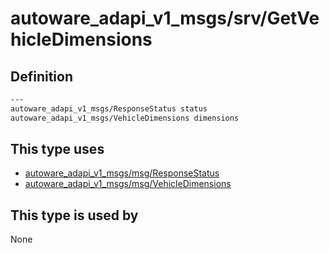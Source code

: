<!-- This file is generated by a tool. Do not edit directly. -->

# autoware_adapi_v1_msgs/srv/GetVehicleDimensions

## Definition

```txt
---
autoware_adapi_v1_msgs/ResponseStatus status
autoware_adapi_v1_msgs/VehicleDimensions dimensions
```

## This type uses

- [autoware_adapi_v1_msgs/msg/ResponseStatus](../../autoware_adapi_v1_msgs/msg/response_status.md)
- [autoware_adapi_v1_msgs/msg/VehicleDimensions](../../autoware_adapi_v1_msgs/msg/vehicle_dimensions.md)

## This type is used by

None

